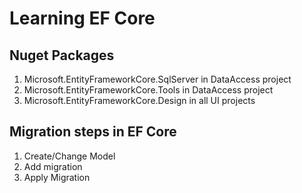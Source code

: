# Learning EF Core

## Nuget Packages

1. Microsoft.EntityFrameworkCore.SqlServer in DataAccess project
2. Microsoft.EntityFrameworkCore.Tools in DataAccess project
3. Microsoft.EntityFrameworkCore.Design in all UI projects

## Migration steps in EF Core

1. Create/Change Model
2. Add migration
3. Apply Migration